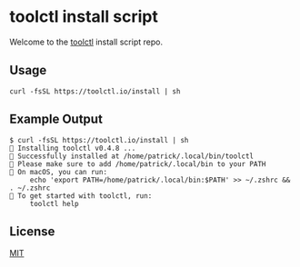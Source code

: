 # toolctl install script

Welcome to the [toolctl](https://github.com/toolctl/toolctl) install script repo.

## Usage

```shell
curl -fsSL https://toolctl.io/install | sh
```

## Example Output

```text
$ curl -fsSL https://toolctl.io/install | sh
👷 Installing toolctl v0.4.8 ...
🎉 Successfully installed at /home/patrick/.local/bin/toolctl
💁 Please make sure to add /home/patrick/.local/bin to your PATH
💁 On macOS, you can run:
     echo 'export PATH=/home/patrick/.local/bin:$PATH' >> ~/.zshrc && . ~/.zshrc
💁 To get started with toolctl, run:
     toolctl help
```

## License

[MIT](LICENSE)
